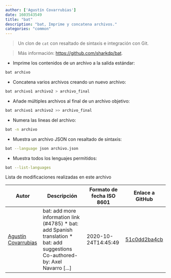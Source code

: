 ```yaml
---
author: ['Agustín Covarrubias']
date: 1603543549
title: "bat"
description: "bat, Imprime y concatena archivos."
categories: "common"
---
```

> Un clon de `cat` con resaltado de sintaxis e integración con Git.

> Más información: <https://github.com/sharkdp/bat>.

- Imprime los contenidos de un archivo a la salida estándar:

```bash
bat archivo
```

- Concatena varios archivos creando un nuevo archivo:

```bash
bat archivo1 archivo2 > archivo_final
```

- Añade múltiples archivos al final de un archivo objetivo:

```bash
bat archivo1 archivo2 >> archivo_final
```

- Numera las lineas del archivo:

```bash
bat -n archivo
```

- Muestra un archivo JSON con resaltado de sintaxis:

```bash
bat --language json archivo.json
```

- Muestra todos los lenguajes permitidos:

```bash
bat --list-languages
```
Lista de modificaciones realizadas en este archivo


Autor | Descripción | Formato de fecha ISO 8601 | Enlace a GitHub
------|-----|-----|-----
[Agustín Covarrubias](mailto:agucova@gmail.com) | bat: add more information link (#4785) * bat: add Spanish translation * bat: add suggestions Co-authored-by: Axel Navarro [...] | 2020-10-24T14:45:49 | [51c0dd2ba4cb](https://github.com/tldr-pages/tldr/commit/51c0dd2ba4cbce05ceed443399619c0f53ab4c31)

